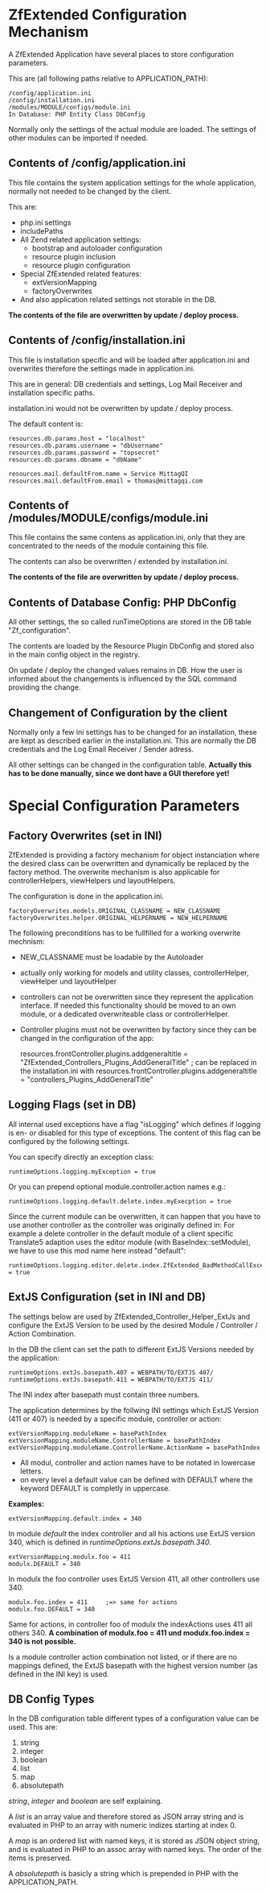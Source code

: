 ZfExtended Configuration Mechanism
==================================
A ZfExtended Application have several places to store configuration parameters. 

This are (all following paths relative to APPLICATION_PATH):

    /config/application.ini
    /config/installation.ini
    /modules/MODULE/configs/module.ini
    In Database: PHP Entity Class DbConfig
    
Normally only the settings of the actual module are loaded. The settings of other modules can be imported if needed.
    
Contents of /config/application.ini
-----------------------------------
This file contains the system application settings for the whole application, normally not needed to be changed by the client.

This are:
* php.ini settings
* includePaths
* All Zend related application settings:
    * bootstrap and autoloader configuration
    * resource plugin inclusion
    * resource plugin configuration
* Special ZfExtended related features:
    * extVersionMapping
    * factoryOverwrites
* And also application related settings not storable in the DB.

**The contents of the file are overwritten by update / deploy process.**

Contents of /config/installation.ini
------------------------------------
This file is installation specific and will be loaded after application.ini and overwrites therefore the settings made in application.ini.

This are in general: DB credentials and settings, Log Mail Receiver and installation specific paths.

installation.ini would not be overwritten by update / deploy process.

The default content is: 

    resources.db.params.host = "localhost"
    resources.db.params.username = "dbUsername"
    resources.db.params.password = "topsecret"
    resources.db.params.dbname = "dbName"

    resources.mail.defaultFrom.name = Service MittagQI
    resources.mail.defaultFrom.email = thomas@mittagqi.com


Contents of /modules/MODULE/configs/module.ini
----------------------------------------------
This file contains the same contens as application.ini, only that they are concentrated to the needs of the module containing this file. 

The contents can also be overwritten / extended by installation.ini.

**The contents of the file are overwritten by update / deploy process.**

    
Contents of Database Config: PHP DbConfig
-----------------------------------------
All other settings, the so called runTimeOptions are stored in the DB table "Zf_configuration".

The contents are loaded by the Resource Plugin DbConfig and stored also in the main config object in the registry.

On update / deploy the changed values remains in DB. How the user is informed about the changements is influenced by the SQL command providing the change.

Changement of Configuration by the client
-----------------------------------------
Normally only a few ini settings has to be changed for an installation, these are kept as described earlier in the installation.ini. This are normally the DB credentials and the Log Email Receiver / Sender adress.

All other settings can be changed in the configuration table. **Actually this has to be done manually, since we dont have a GUI therefore yet!**

Special Configuration Parameters
================================

Factory Overwrites (set in INI)
-------------------------------
ZfExtended is providing a factory mechanism for object instanciation where the desired class can be overwritten and dynamically be replaced by the factory method. The overwrite mechanism is also applicable for controllerHelpers, viewHelpers und layoutHelpers.

The configuration is done in the application.ini.

    factoryOverwrites.models.ORIGINAL_CLASSNAME = NEW_CLASSNAME
    factoryOverwrites.helper.ORIGINAL_HELPERNAME = NEW_HELPERNAME

The following preconditions has to be fullfilled for a working overwrite mechnism:
* NEW_CLASSNAME must be loadable by the Autoloader
* actually only working for models and utility classes, controllerHelper, viewHelper und layoutHelper
* controllers can not be overwritten since they represent the application interface. If needed this functionality should be moved to an own module, or a dedicated overwriteable class or controllerHelper.
* Controller plugins must not be overwritten by factory since they can be changed in the configuration of the app:


    resources.frontController.plugins.addgeneraltitle = "ZfExtended_Controllers_Plugins_AddGeneralTitle"
    ; can be replaced in the installation.ini with
    resources.frontController.plugins.addgeneraltitle = "controllers_Plugins_AddGeneralTitle"


Logging Flags (set in DB)
-------------------------
All internal used exceptions have a flag "isLogging" which defines if logging is en- or disabled for this type of exceptions. The content of this flag can be configured by the following settings.

You can specify directly an exception class:

    runtimeOptions.logging.myException = true
    
Or you can prepend optional module.controller.action names e.g.:

    runtimeOptions.logging.default.delete.index.myExecption = true
    
    
Since the current module can be overwritten, it can happen that you have to use another controller as the controller was originally defined in:
For example a delete controller in the default module of a client specific Translate5 adaption uses the editor module (with BaseIndex::setModule), we have to use this mod name here instead "default":

    runtimeOptions.logging.editor.delete.index.ZfExtended_BadMethodCallException = true


ExtJS Configuration (set in INI and DB)
--------------------------------
The settings below are used by ZfExtended_Controller_Helper_ExtJs and configure the ExtJS Version to be used by the desired Module / Controller / Action Combination.

In the DB the client can set the path to different ExtJS Versions needed by the application:
    
    runtimeOptions.extJs.basepath.407 = WEBPATH/TO/EXTJS 407/
    runtimeOptions.extJs.basepath.411 = WEBPATH/TO/EXTJS 411/

The INI index after basepath must contain three numbers.

The application determines by the follwing INI settings which ExtJS Version (411 or 407) is needed by a specific module, controller or action:

    extVersionMapping.moduleName = basePathIndex
    extVersionMapping.moduleName.ControllerName = basePathIndex
    extVersionMapping.moduleName.ControllerName.ActionName = basePathIndex    

* All modul, controller and action names have to be notated in lowercase letters.
* on every level a default value can be defined with DEFAULT where the keyword DEFAULT is completly in uppercase. 



    
**Examples:**

    extVersionMapping.default.index = 340        
In module *default* the index controller and all his actions use ExtJS version 340, which is defined in *runtimeOptions.extJs.basepath.340*.

    extVersionMapping.modulx.foo = 411
    modulx.DEFAULT = 340
In modulx the foo controller uses ExtJS Version 411, all other controllers use 340.

    modulx.foo.index = 411     ;=> same for actions
    modulx.foo.DEFAULT = 340   
Same for actions, in controller foo of modulx the indexActions uses 411 all others 340.
**A combination of modulx.foo = 411 und modulx.foo.index = 340 is not possible.**

Is a module controller action combination not listed, or if there are no mappings defined, the ExtJS basepath with the highest version number (as defined in the INI key) is used.


DB Config Types
---------------
In the DB configuration table different types of a configuration value can be used.
This are:
1. string
2. integer
3. boolean
4. list 
5. map
6. absolutepath

*string*, *integer* and *boolean* are self explaining.

A *list* is an array value and therefore stored as JSON array string and is evaluated in PHP to an array with numeric indizes starting at index 0.

A *map* is an ordered list with named keys, it is stored as JSON object string, and is evaluated in PHP to an assoc array with named keys. The order of the items is preserved.

A *absolutepath* is basicly a string which is prepended in PHP with the APPLICATION_PATH.